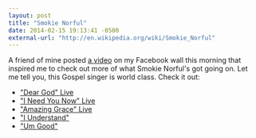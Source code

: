 ```yaml
---
layout: post
title: "Smokie Norful"
date: 2014-02-15 19:13:41 -0500
external-url: "http://en.wikipedia.org/wiki/Smokie_Norful"
---
```


A friend of mine posted [a video][dear god] on my Facebook wall this morning
that inspired me to check out more of what Smokie Norful's got going on. Let me
tell you, this Gospel singer is world class. Check it out:

- ["Dear God" Live][dear god]
- ["I Need You Now" Live][]
- ["Amazing Grace" Live][]
- ["I Understand"][]
- ["Um Good"][]

[dear god]: https://www.youtube.com/watch?v=uNOnyIXy8Mg
["I Need You Now" Live]: https://www.youtube.com/watch?v=BxxKFECN7EU
["Amazing Grace" Live]: https://www.youtube.com/watch?v=jVnzPeclilk
["I Understand"]: https://www.youtube.com/watch?v=l0skD7d3usw
["Um Good"]: https://www.youtube.com/watch?v=1lsYUeihV8s

